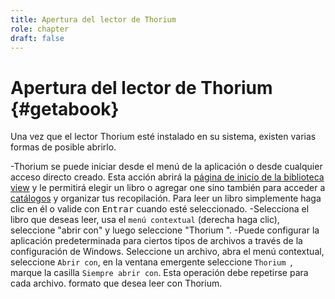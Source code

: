 ```yaml
---
title: Apertura del lector de Thorium 
role: chapter
draft: false
---
```

# Apertura del lector de Thorium  {#getabook}

Una vez que el lector Thorium esté instalado en su sistema, existen varias formas de
posible abrirlo.

-Thorium se puede iniciar desde el menú de la aplicación o desde cualquier
    acceso directo creado. Esta acción abrirá la [página de inicio de la biblioteca
    view]() y le permitirá elegir un libro o agregar
    one sino también para acceder a [catálogos]() y organizar tus
    recopilación. Para leer un libro simplemente haga clic en él o valide con
    <kbd>Entrar</kbd> cuando esté seleccionado.
-Selecciona el libro que deseas leer, usa el `menú contextual` (derecha
    haga clic), seleccione "abrir con" y luego seleccione "Thorium ".
-Puede configurar la aplicación predeterminada para ciertos tipos de archivos a través de
    la configuración de Windows. Seleccione un archivo, abra el menú contextual, seleccione
    `Abrir con`, en la ventana emergente seleccione `Thorium `, marque la casilla
    `Siempre abrir con`. Esta operación debe repetirse para cada archivo.
    formato que desea leer con Thorium.